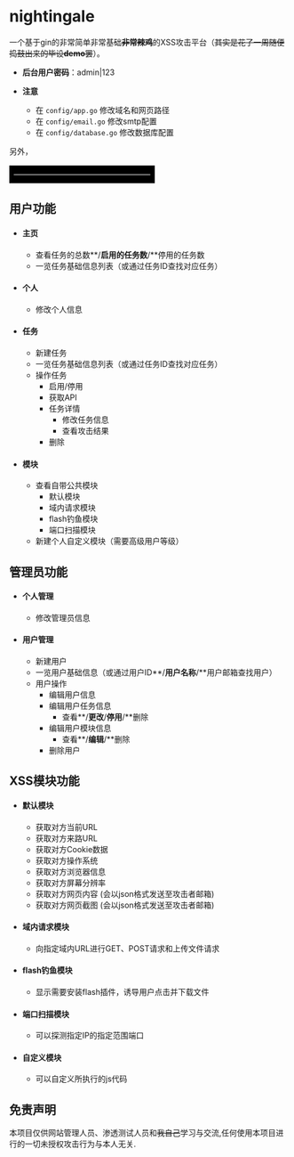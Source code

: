 # nightingale

一个基于gin的非常简单非常基础~~**非常辣鸡**~~的XSS攻击平台（~~其实是花了一周随便捣鼓出来的毕设**demo**罢~~）。

- **后台用户密码**：admin|123

- **注意**
  - 在 `config/app.go` 修改域名和网页路径
  - 在 `config/email.go` 修改smtp配置
  - 在 `config/database.go` 修改数据库配置

另外，

<table><td bgcolor=#000000 border=0 ><span style="color:black;font-weight:bold"><del style="text-decoration: line-through white">圣域之下无法伤！夜莺yyds！！！</del></span></td></table>

## 用户功能

- #### 主页

  - 查看任务的总数**/**启用的任务数**/**停用的任务数
  - 一览任务基础信息列表（或通过任务ID查找对应任务）

- #### 个人

  - 修改个人信息

- #### 任务

  - 新建任务
  - 一览任务基础信息列表（或通过任务ID查找对应任务）
  - 操作任务
    - 启用/停用
    - 获取API
    - 任务详情
      - 修改任务信息
      - 查看攻击结果
    - 删除

- #### 模块

  - 查看自带公共模块
    - 默认模块
    - 域内请求模块
    - flash钓鱼模块
    - 端口扫描模块
  - 新建个人自定义模块（需要高级用户等级）

## 管理员功能

- #### 个人管理

  - 修改管理员信息

- #### 用户管理

  - 新建用户
  - 一览用户基础信息（或通过用户ID**/**用户名称**/**用户邮箱查找用户）
  - 用户操作
    - 编辑用户信息
    - 编辑用户任务信息
      - 查看**/**更改**/**停用**/**删除
    - 编辑用户模块信息
      - 查看**/**编辑**/**删除
    - 删除用户

## XSS模块功能

- #### 默认模块

  - 获取对方当前URL 
  * 获取对方来路URL 
  * 获取对方Cookie数据 
  * 获取对方操作系统 
  * 获取对方浏览器信息 
  * 获取对方屏幕分辨率 
  * 获取对方网页内容 (会以json格式发送至攻击者邮箱) 
  * 获取对方网页截图 (会以json格式发送至攻击者邮箱) 

- #### 域内请求模块

  - 向指定域内URL进行GET、POST请求和上传文件请求

- #### flash钓鱼模块

  - 显示需要安装flash插件，诱导用户点击并下载文件

- #### 端口扫描模块

  * 可以探测指定IP的指定范围端口

- #### 自定义模块

  - 可以自定义所执行的js代码

## 免责声明

本项目仅供网站管理人员、渗透测试人员和~~我自己~~学习与交流,任何使用本项目进行的一切未授权攻击行为与本人无关.